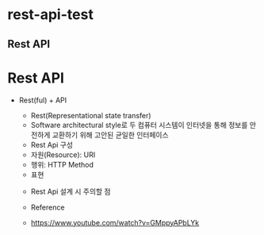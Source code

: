 # rest-api-test

Rest API
--------

# Rest API
* Rest(ful) + API
    * Rest(Representational state transfer)
    - Software architectural style로 두 컴퓨터 시스템이 인터넷을 통해 정보를 안전하게 교환하기 위해 고안된 균일한 인터페이스

    * Rest Api 구성
    - 자원(Resource): URI
    - 행위: HTTP Method
    - 표현

    * Rest Api 설계 시 주의할 점


    * Reference
    - https://www.youtube.com/watch?v=GMppyAPbLYk
    
